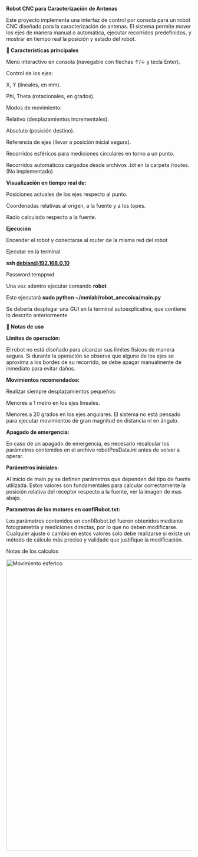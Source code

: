 **Robot CNC para Caracterización de Antenas**

Este proyecto implementa una interfaz de control por consola para un robot CNC diseñado para la caracterización de antenas. El sistema permite mover los ejes de manera manual o automática, ejecutar recorridos predefinidos, y mostrar en tiempo real la posición y estado del robot.

**🚀 Características principales**

Menú interactivo en consola (navegable con flechas ↑/↓ y tecla Enter).

Control de los ejes:

X, Y (lineales, en mm).

Phi, Theta (rotacionales, en grados).

Modos de movimiento:

Relativo (desplazamientos incrementales).

Absoluto (posición destino).

Referencia de ejes (llevar a posición inicial segura).

Recorridos esféricos para mediciones circulares en torno a un punto.

Recorridos automáticos cargados desde archivos .txt en la carpeta /routes. (No implementado)

**Visualización en tiempo real de:**

Posiciones actuales de los ejes respecto al punto.

Coordenadas relativas al origen, a la fuente y a los topes.

Radio calculado respecto a la fuente.

**Ejecución**

Encender el robot y conectarse al router de la misma red del robot

Ejecutar en la terminal

**ssh debian@192.168.0.10**

Password:temppwd

Una vez adentro ejecutar comando **robot**

Esto ejecutará **sudo python ~/mmlab/robot_anecoica/main.py**

Se deberia desplegar una GUI en la terminal autoexplicativa, que contiene lo descrito anteriormente

**📝 Notas de uso**

**Límites de operación:**

El robot no está diseñado para alcanzar sus límites físicos de manera segura. Si durante la operación se observa que alguno de los ejes se aproxima a los bordes de su recorrido, se debe apagar manualmente de inmediato para evitar daños.

**Movimientos recomendados:**

Realizar siempre desplazamientos pequeños:

Menores a 1 metro en los ejes lineales.

Menores a 20 grados en los ejes angulares.
El sistema no está pensado para ejecutar movimientos de gran magnitud en distancia ni en ángulo.

**Apagado de emergencia:**

En caso de un apagado de emergencia, es necesario recalcular los parámetros contenidos en el archivo robotPosData.ini antes de volver a operar.

**Parámetros iniciales:**

Al inicio de main.py se definen parámetros que dependen del tipo de fuente utilizada. Estos valores son fundamentales para calcular correctamente la posición relativa del receptor respecto a la fuente, ver la imagen de mas abajo.

**Parametros de los motores en confiRobot.txt:**

Los parámetros contenidos en confiRobot.txt fueron obtenidos mediante fotogrametría y mediciones directas, por lo que no deben modificarse.
Cualquier ajuste o cambio en estos valores solo debe realizarse si existe un método de cálculo más preciso y validado que justifique la modificación.

Notas de los calculos

<img width="940" height="788" alt="Movimiento esferico" src="https://github.com/user-attachments/assets/f84f7018-9a31-4bdf-ab77-1145c445595c" />
